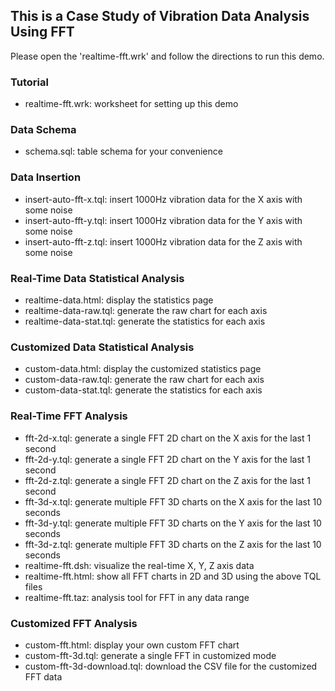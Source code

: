## This is a Case Study of Vibration Data Analysis Using FFT

Please open the 'realtime-fft.wrk' and follow the directions to run this demo.

### Tutorial

- realtime-fft.wrk: worksheet for setting up this demo

### Data Schema
- schema.sql: table schema for your convenience

### Data Insertion
- insert-auto-fft-x.tql: insert 1000Hz vibration data for the X axis with some noise
- insert-auto-fft-y.tql: insert 1000Hz vibration data for the Y axis with some noise
- insert-auto-fft-z.tql: insert 1000Hz vibration data for the Z axis with some noise

### Real-Time Data Statistical Analysis
- realtime-data.html: display the statistics page
- realtime-data-raw.tql: generate the raw chart for each axis
- realtime-data-stat.tql: generate the statistics for each axis

### Customized Data Statistical Analysis
- custom-data.html: display the customized statistics page
- custom-data-raw.tql: generate the raw chart for each axis
- custom-data-stat.tql: generate the statistics for each axis

### Real-Time FFT Analysis
- fft-2d-x.tql: generate a single FFT 2D chart on the X axis for the last 1 second
- fft-2d-y.tql: generate a single FFT 2D chart on the Y axis for the last 1 second
- fft-2d-z.tql: generate a single FFT 2D chart on the Z axis for the last 1 second
- fft-3d-x.tql: generate multiple FFT 3D charts on the X axis for the last 10 seconds
- fft-3d-y.tql: generate multiple FFT 3D charts on the Y axis for the last 10 seconds
- fft-3d-z.tql: generate multiple FFT 3D charts on the Z axis for the last 10 seconds
- realtime-fft.dsh: visualize the real-time X, Y, Z axis data
- realtime-fft.html: show all FFT charts in 2D and 3D using the above TQL files
- realtime-fft.taz: analysis tool for FFT in any data range

### Customized FFT Analysis
- custom-fft.html: display your own custom FFT chart
- custom-fft-3d.tql: generate a single FFT in customized mode
- custom-fft-3d-download.tql: download the CSV file for the customized FFT data